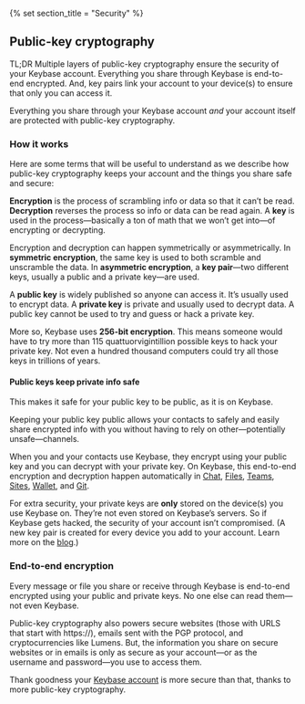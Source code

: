 {% set section_title = "Security" %}

## Public-key cryptography 
TL;DR Multiple layers of public-key cryptography ensure the security of your Keybase account. Everything you share through Keybase is end-to-end encrypted. And, key pairs link your account to your device(s) to ensure that only you can access it.

Everything you share through your Keybase account *and* your account itself are protected with public-key cryptography. 

### How it works
Here are some terms that will be useful to understand as we describe how public-key cryptography keeps your account and the things you share safe and secure:  

**Encryption** is the process of scrambling info or data so that it can’t be read. **Decryption** reverses the process so info or data can be read again. A **key** is used in the process—basically a ton of math that we won’t get into—of encrypting or decrypting.

Encryption and decryption can happen symmetrically or asymmetrically. In **symmetric encryption**, the same key is used to both scramble and unscramble the data. In **asymmetric encryption**, a **key pair**—two different keys, usually a public and a private key—are used.

A **public key** is widely published so anyone can access it. It’s usually used to encrypt data. A **private key** is private and usually used to decrypt data. A public key cannot be used to try and guess or hack a private key. 

More so, Keybase uses **256-bit encryption**. This means someone would have to try more than 115 quattuorvigintillion possible keys to hack your private key. Not even a hundred thousand computers could try all those keys in trillions of years. 

#### Public keys keep private info safe
This makes it safe for your public key to be public, as it is on Keybase. 

Keeping your public key public allows your contacts to safely and easily share encrypted info with you without having to rely on other—potentially unsafe—channels. 

When you and your contacts use Keybase, they encrypt using your public key and you can decrypt with your private key. On Keybase, this end-to-end encryption and decryption happen automatically in [Chat](/chat), [Files](files), [Teams](/teams), [Sites](/sites), [Wallet](/wallet), and [Git](/git). 

For extra security, your private keys are **only** stored on the device(s) you use Keybase on. They’re not even stored on Keybase’s servers. So if Keybase gets hacked, the security of your account isn’t compromised. (A new key pair is created for every device you add to your account. Learn more on the [blog](https://keybase.io/blog/keybase-new-key-model).) 


### End-to-end encryption
Every message or file you share or receive through Keybase is end-to-end encrypted using your public and private keys. No one else can read them—not even Keybase.

Public-key cryptography also powers secure websites (those with URLS that start with https://), emails sent with the PGP protocol, and cryptocurrencies like Lumens. But, the information you share on secure websites or in emails is only as secure as your account—or as the username and password—you use to access them. 

Thank goodness your [Keybase account](/account) is more secure than that, thanks to more public-key cryptography.





